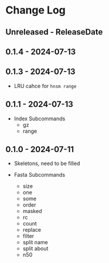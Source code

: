 # Change Log

## Unreleased - ReleaseDate

## 0.1.4 - 2024-07-13

## 0.1.3 - 2024-07-13

* LRU cahce for `hnsm range`

## 0.1.1 - 2024-07-13

* Index Subcommands
    * gz
    * range

## 0.1.0 - 2024-07-11

* Skeletons, need to be filled

* Fasta Subcommands
    * size
    * one
    * some
    * order
    * masked
    * rc
    * count
    * replace
    * filter
    * split name
    * split about
    * n50
